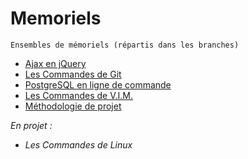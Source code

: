 # Memoriels
	Ensembles de mémoriels (répartis dans les branches)

* [Ajax en jQuery](https://github.com/YlrahcPlay/Memo/tree/Ajax)
* [Les Commandes de Git](https://github.com/YlrahcPlay/Memo/tree/Git)
* [PostgreSQL en ligne de commande](https://github.com/YlrahcPlay/Memo/tree/PostgreSQL)
* [Les Commandes de V.I.M.](https://github.com/YlrahcPlay/Memo/tree/Vim)
* [Méthodologie de projet](https://github.com/YlrahcPlay/Memo/tree/Projet)


_En projet :_
* _Les Commandes de Linux_
